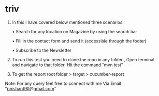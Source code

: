 # triv

1. In this I have covered below mentioned three scenarios 

    • Search for any location on Magazine by using the search bar
    
    • Fill in the contact form and send it (accessible through the footer)
    
    • Subscribe to the Newsletter
2. To run this test you need to clone the repo in any folder , Open terminal and navigate to that folder. Hit the command "mvn test"
3. To get the report root folder > target > cucumber-report 

Note: For any query feel free to connect with me Via Email "pnishant90@gmail.com"
